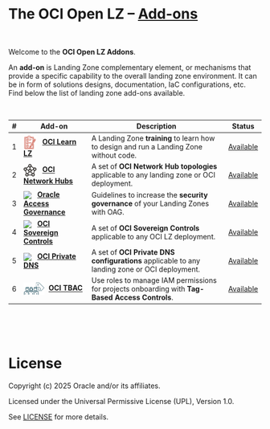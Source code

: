 # **The OCI Open LZ &ndash; [Add-ons](#)**

&nbsp; 

Welcome to the **OCI Open LZ Addons**.  

An **add-on** is Landing Zone complementary element, or mechanisms that provide a specific capability to the overall landing zone environment. It can be in form of solutions designs, documentation, IaC configurations, etc.  Find below the list of landing zone add-ons available.

&nbsp; 

| # |  Add-on   | Description | Status |
|:--:|--|-|---|
| 1 | <img src="oci-learn-lz/diagrams/oci_learn_lz_icon.svg" height="26" align="center"> &nbsp;   **[OCI Learn LZ](/addons/oci-learn-lz/readme.md)**| A Landing Zone **training** to learn how to design and run a Landing Zone without code. | [Available](/addons/oci-learn-lz/readme.md) |
| 2 | <img src="oci-hub-models/images/oci_hub_models_icon.svg" height="25" align="center"> &nbsp; **[OCI Network Hubs](/addons/oci-hub-models/readme.md)** | A set of **OCI Network Hub topologies** applicable to any landing zone or OCI deployment. | [Available](/addons/oci-hub-models/readme.md) | 
| 3 | <img src="oci-oag/images/oci_oag_icon.svg" height="25" align="center"> &nbsp; **[Oracle Access Governance](/addons/oci-oag/README.md)** | Guidelines to increase the **security governance** of your Landing Zones with OAG. | [Available](/addons/oci-oag/README.md) | 
| 4 | <img src="oci-sovereign-controls/content/sovcloud_icon.png" height="25" align="center"> &nbsp; **[OCI Sovereign Controls](./oci-sovereign-controls/)**                                                                                                      | A set of **OCI Sovereign Controls** applicable to any OCI LZ deployment.                                   | [Available](./oci-sovereign-controls/)            |
| 5 | <img src="oci-private-dns/images/oci-private-dns_icon.png" height="25" align="center"> &nbsp; **[OCI Private DNS](/addons/oci-private-dns/README.md)** | A set of **OCI Private DNS configurations** applicable to any landing zone or OCI deployment. | [Available](/addons/oci-private-dns/README.md) |
| 6 | <img src="oci-tbac/content/tbac_icon.svg" height="25" align="center"> &nbsp;**[OCI TBAC](/addons/oci-tbac/readme.md)**| Use roles to manage IAM permissions for projects onboarding with **Tag-Based Access Controls**.| [Available](/addons/oci-tbac/readme.md) |

&nbsp; 

&nbsp; 

# License

Copyright (c) 2025 Oracle and/or its affiliates.

Licensed under the Universal Permissive License (UPL), Version 1.0.

See [LICENSE](/LICENSE.txt) for more details.
